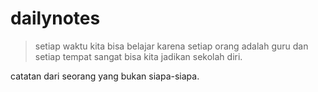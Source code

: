 # dailynotes
> setiap waktu kita bisa belajar karena setiap orang adalah guru dan setiap tempat sangat bisa kita jadikan sekolah diri.

catatan dari seorang yang bukan siapa-siapa.
